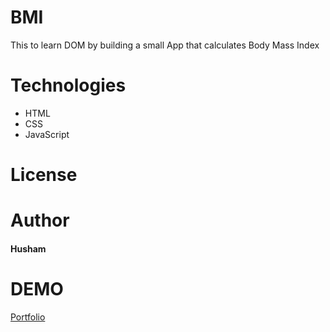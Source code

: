 # BMI
This to learn DOM by building a small App that calculates Body Mass Index
# Technologies 
- HTML
- CSS
- JavaScript
# License
# Author
#### Husham
# DEMO
[Portfolio](https://husham2019.github.io/task1/)
